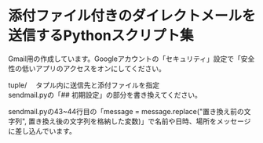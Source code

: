 # 添付ファイル付きのダイレクトメールを送信するPythonスクリプト集

Gmail用の作成しています。Googleアカウントの「セキュリティ」設定で「安全性の低いアプリのアクセスをオンにしてください。

tuple/
　タプル内に送信先と添付ファイルを指定  
  sendmail.pyの「## 初期設定」の部分を書き換えてください。
  
  sendmail.pyの43~44行目の「message = message.replace("置き換え前の文字列", 置き換え後の文字列を格納した変数)」で名前や日時、場所をメッセージに差し込んでいます。
